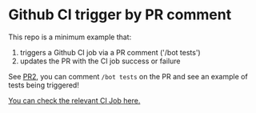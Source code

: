 # Github CI trigger by PR comment

This repo is a minimum example that:

1. triggers a Github CI job via a PR comment ('/bot tests')
1. updates the PR with the CI job success or failure

See [PR2](https://github.com/luccabb/git-ci-pr-comment-automation/pull/2), you can comment `/bot tests` on the PR and see an example of tests being triggered!

[You can check the relevant CI Job here.](https://github.com/luccabb/git-ci-pr-comment-automation/blob/main/.github/workflows/pr_comment.yml)
